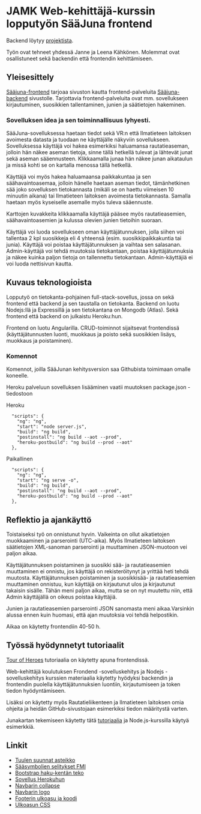 # JAMK Web-kehittäjä-kurssin lopputyön SääJuna frontend

Backend löytyy [projektista](https://github.com/jmkahko/saajuna-backend).

Työn ovat tehneet yhdessä Janne ja Leena Kähkönen. Molemmat ovat osallistuneet sekä backendin että frontendin kehittämiseen.

## Yleisesittely

[Sääjuna-frontend](https://saajuna.herokuapp.com/) tarjoaa sivuston kautta frontend-palveluita [Sääjuna-backend](https://saajuna.herokuapp.com/) sivustolle.
Tarjottavia frontend-palveluita ovat mm. sovellukseen kirjautuminen, suosikkien tallentaminen, junien ja säätietojen hakeminen.

### Sovelluksen idea ja sen toiminnallisuus lyhyesti.

SääJuna-sovelluksessa haetaan tiedot sekä VR:n että Ilmatieteen laitoksen avoimesta datasta ja tuodaan ne käyttäjälle näkyviin sovellukseen. Sovelluksessa käyttäjä voi hakea esimerkiksi haluamansa rautatieaseman, jolloin hän näkee aseman tietoja, sinne tällä hetkellä tulevat ja lähtevät junat sekä aseman sääennusteen. Klikkaamalla junaa hän näkee junan aikataulun ja missä kohti se on kartalla menossa tällä hetkellä.

Käyttäjä voi myös hakea haluamaansa paikkakuntaa ja sen säähavaintoasemaa, jolloin hänelle haetaan aseman tiedot, tämänhetkinen sää joko sovelluksen tietokannasta (mikäli se on haettu viimeisen 10 minuutin aikana) tai Ilmatieteen laitoksen avoimesta tietokannasta. Samalla haetaan myös kyseiselle asemalle myös tuleva sääennuste.

Karttojen kuvakkeita klikkaamalla käyttäjä pääsee myös rautatieasemien, säähavaintoasemien ja kulussa olevien junien tietoihin suoraan.

Käyttäjä voi luoda sovellukseen oman käyttäjätunnuksen, jolla siihen voi tallentaa 2 kpl suosikkeja eli 4 yhteensä (esim. suosikkipaikkakuntia tai junia). Käyttäjä voi poistaa käyttäjätunnuksen ja vaihtaa sen salasanan. Admin-käyttäjä voi tehdä muutoksia tietokantaan, poistaa käyttäjätunnuksia ja näkee kuinka paljon tietoja on tallennettu tietokantaan. Admin-käyttäjiä ei voi luoda nettisivun kautta.

## Kuvaus teknologioista

Lopputyö on tietokanta-pohjainen full-stack-sovellus, jossa on sekä frontend että backend ja sen taustalla on tietokanta.
Backend on luotu Nodejs:llä ja Expressillä ja sen tietokantana on Mongodb (Atlas). Sekä frontend että backend on julkaistu Heroku:hun.

Frontend on luotu Angularilla. CRUD-toiminnot sijaitsevat frontendissä (käyttäjätunnusten luonti, muokkaus ja poisto sekä suosikkien lisäys, muokkaus ja poistaminen).

### Komennot

Komennot, joilla SääJunan kehitysversion saa Githubista toimimaan omalle koneelle.

Heroku palveluun sovelluksen lisääminen vaatii muutoksen package.json -tiedostoon

Heroku

```
  "scripts": {
    "ng": "ng",
    "start": "node server.js",
    "build": "ng build",
    "postinstall": "ng build --aot --prod",
    "heroku-postbuild": "ng build --prod --aot"
  },
```

Paikallinen

```
  "scripts": {
    "ng": "ng",
    "start": "ng serve -o",
    "build": "ng build",
    "postinstall": "ng build --aot --prod",
    "heroku-postbuild": "ng build --prod --aot"
  },
```

## Reflektio ja ajankäyttö

Toistaiseksi työ on onnistunut hyvin. Vaikeinta on ollut aikatietojen muokkaaminen ja parserointi (UTC-aika). Myös Ilmatieteen laitoksen säätietojen XML-sanoman parserointi ja muuttaminen JSON-muotoon vei paljon aikaa.

Käyttäjätunnuksen poistaminen ja suosikki sää- ja rautatieasemien muuttaminen ei onnistu, jos käyttäjä on rekisteröitynyt ja yrittää heti tehdä muutosta. Käyttäjätunnuksen poistaminen ja suosikkisää- ja rautatieasemien muuttaminen onnistuu, kun käyttäjä on kirjautunut ulos ja kirjautunut takaisin sisälle. Tähän meni paljon aikaa, mutta se on nyt muutettu niin, että Admin käyttäjällä on oikeus poistaa käyttäjiä.

Junien ja rautatieasemien parserointi JSON sanomasta meni aikaa.Varsinkin alussa ennen kuin huomasi, että ajan muutoksia voi tehdä helpostikin.

Aikaa on käytetty frontendiin 40-50 h.

## Työssä hyödynnetyt tutoriaalit

[Tour of Heroes](https://angular.io/tutorial) tutoriaalia on käytetty apuna frontendissä.

Web-kehittäjä koulutuksen Frondend -sovelluskehitys ja Nodejs -sovelluskehitys kurssien materiaalia käytetty hyödyksi backendin ja frontendin puolella käyttäjätunnuksien luontiin, kirjautumiseen ja token tiedon hyödyntämiseen.

Lisäksi on käytetty myös Rautatieliikenteen ja Ilmatieteen laitoksen omia ohjeita ja heidän GitHub-sivustojaan esimerkiksi tiedon määritystä varten.

Junakartan tekemiseen käytetty tätä [tutoriaalia](https://www.digitalocean.com/community/tutorials/angular-angular-and-leaflet) ja Node.js-kurssilla käytyä esimerkkiä.

## Linkit

- [Tuulen suunnat asteikko](http://snowfence.umn.edu/Components/winddirectionanddegrees.htm)
- [Sääsymbolien selitykset FMI](https://www.ilmatieteenlaitos.fi/latauspalvelun-pikaohje)
- [Bootstrap haku-kentän teko](https://ng-bootstrap.github.io/#/components/typeahead/examples)
- [Sovellus Herokuhun](https://www.youtube.com/watch?v=HWBSSC7Vbg0)
- [Navbarin collapse](https://medium.com/@tiboprea/build-a-responsive-bootstrap-4-navbar-in-angular-5-without-jquery-c59ad35b007)
- [Navbarin logo](https://www.freelogodesign.org)
- [Footerin ulkoasu ja koodi](https://epicbootstrap.com/snippets/footer-dark)
- [Ulkoasun CSS](https://bbbootstrap.com/snippets/bootstrap-weather-widget-card-temperature-44293170)
